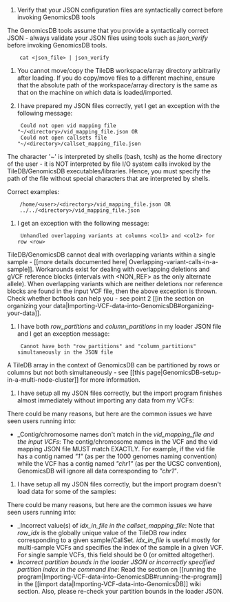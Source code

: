 1. Verify that your JSON configuration files are syntactically correct before invoking GenomicsDB tools

  The GenomicsDB tools assume that you provide a syntactically correct JSON - always validate your JSON files using 
tools such as _json_verify_ before invoking GenomicsDB tools.

        cat <json_file> | json_verify

1. You cannot move/copy the TileDB workspace/array directory arbitrarily after loading. If you do copy/move files to a different machine, ensure that the absolute path of the workspace/array directory is the same as that on the machine on which data is loaded/imported.
1. I have prepared my JSON files correctly, yet I get an exception with the following message:

        Could not open vid mapping file "~/<directory>/vid_mapping_file.json OR
        Could not open callsets file "~/<directory>/callset_mapping_file.json

  The character '~' is interpreted by shells (bash, tcsh) as the home directory of the user - it is NOT interpreted by file I/O system calls invoked by the TileDB/GenomicsDB executables/libraries. Hence, you must specify the path of the file without special characters that are interpreted by shells.
  
  Correct examples:

        /home/<user>/<directory>/vid_mapping_file.json OR
        ../../<directory>/vid_mapping_file.json      

1. I get an exception with the following message:

        Unhandled overlapping variants at columns <col1> and <col2> for row <row>

  TileDB/GenomicsDB cannot deal with overlapping variants within a single sample - [[more details documented here| Overlapping-variant-calls-in-a-sample]]. Workarounds exist for dealing with overlapping deletions and gVCF reference blocks (intervals with \<NON_REF\> as the only alternate allele). When overlapping variants which are neither deletions nor reference blocks are found in the input VCF file, then the above exception is thrown. Check whether bcftools can help you - see point 2 [[in the section on organizing your data|Importing-VCF-data-into-GenomicsDB#organizing-your-data]].
1. I have both _row_partitions_ and _column_partitions_ in my loader JSON file and I get an exception message:

        Cannot have both "row_partitions" and "column_partitions" simultaneously in the JSON file

  A TileDB array in the context of GenomicsDB can be partitioned by rows or columns but not both simultaneously - see [[this page|GenomicsDB-setup-in-a-multi-node-cluster]] for more information.
1. I have setup all my JSON files correctly, but the import program finishes almost immediately without importing any data from my VCFs:

  There could be many reasons, but here are the common issues we have seen users running into:
  * _Contig/chromosome names don't match in the _vid_mapping_file_ _and the input VCFs_: The contig/chromosome names in the VCF and the vid mapping JSON file MUST match EXACTLY. For example, if the vid file has a contig named _"1"_ (as per the 1000 genomes naming convention) while the VCF has a contig named _"chr1"_ (as per the UCSC convention), GenomicsDB will ignore all data corresponding to _"chr1"_.

1. I have setup all my JSON files correctly, but the import program doesn't load data for some of the samples:
  
  There could be many reasons, but here are the common issues we have seen users running into:
  * _Incorrect value(s) of _idx_in_file_ _in the callset_mapping_file_: Note that _row_idx_ is the globally unique value of the TileDB row index corresponding to a given sample/CallSet. _idx_in_file_ is useful mostly for multi-sample VCFs and specifies the index of the sample in a given VCF. For single sample VCFs, this field should be 0 (or omitted altogether).
  * _Incorrect partition bounds in the loader JSON or incorrectly specified partition index in the command line_: Read the section on [[running the program|Importing-VCF-data-into-GenomicsDB#running-the-program]] in the [[import data|Importing-VCF-data-into-GenomicsDB]] wiki section. Also, please re-check your partition bounds in the loader JSON.